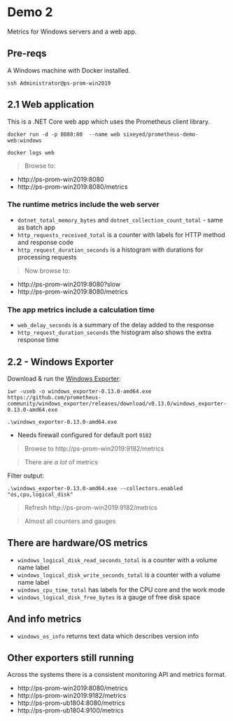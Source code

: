 # Demo 2

Metrics for Windows servers and a web app.

## Pre-reqs 

A Windows machine with Docker installed.

```
ssh Administrator@ps-prom-win2019
```

## 2.1 Web application

This is a .NET Core web app which uses the Prometheus client library.

```
docker run -d -p 8080:80  --name web sixeyed/prometheus-demo-web:windows

docker logs web
```

> Browse to:

- http://ps-prom-win2019:8080
- http://ps-prom-win2019:8080/metrics

### The runtime metrics include the web server

- `dotnet_total_memory_bytes` and `dotnet_collection_count_total` - same as batch app
- `http_requests_received_total` is a counter with labels for HTTP method and response code
- `http_request_duration_seconds` is a histogram with durations for processing requests

> Now browse to:

- http://ps-prom-win2019:8080?slow
- http://ps-prom-win2019:8080/metrics

### The app metrics include a calculation time

- `web_delay_seconds` is a summary of the delay added to the response
- `http_request_duration_seconds` the histogram also shows the extra response time

## 2.2 - Windows Exporter 

Download & run the [Windows Exporter](https://github.com/prometheus-community/windows_exporter): 

```
iwr -useb -o windows_exporter-0.13.0-amd64.exe https://github.com/prometheus-community/windows_exporter/releases/download/v0.13.0/windows_exporter-0.13.0-amd64.exe

.\windows_exporter-0.13.0-amd64.exe
```

- Needs firewall configured for default port `9182`

> Browse to http://ps-prom-win2019:9182/metrics

> There are *a lot* of metrics

Filter output:

```
.\windows_exporter-0.13.0-amd64.exe --collectors.enabled "os,cpu,logical_disk"
```

> Refresh http://ps-prom-win2019:9182/metrics

> Almost all counters and gauges

## There are hardware/OS metrics

- `windows_logical_disk_read_seconds_total` is a counter with a volume name label
- `windows_logical_disk_write_seconds_total` is a counter with a volume name label
- `windows_cpu_time_total` has labels for the CPU core and the work mode
- `windows_logical_disk_free_bytes` is a gauge of free disk space

## And info metrics

- `windows_os_info` returns text data which describes version info

## Other exporters still running

Across the systems there is a consistent monitoring API and metrics format.

- http://ps-prom-win2019:8080/metrics
- http://ps-prom-win2019:9182/metrics
- http://ps-prom-ub1804:8080/metrics
- http://ps-prom-ub1804:9100/metrics